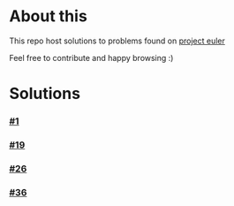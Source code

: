 # About this

This repo host  solutions to problems found on [project euler](wwww.projecteuler.net)

Feel free to contribute and happy browsing :)


# Solutions

### [#1](https://github.com/Kafiil/project-euler/tree/master/problems/%231)
### [#19](https://github.com/Kafiil/project-euler/tree/master/problems/%2319)
### [#26](https://github.com/Kafiil/project-euler/tree/master/problems/%2326)
### [#36](https://github.com/Kafiil/project-euler/tree/master/problems/%2336)